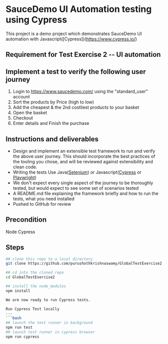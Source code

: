 # SauceDemo UI Automation testing using Cypress

This project is a demo project which demonstrates SauceDemo UI automation with Javascript([Cypress])(https://www.cypress.io/) 

Requirement for Test Exercise 2 -- UI automation
---
## Implement a test to verify the following user journey

1) Login to https://www.saucedemo.com/ using the "standard_user" account
2) Sort the products by Price (high to low)
3) Add the cheapest & the 2nd costliest products to your basket
4) Open the basket
5) Checkout
6) Enter details and Finish the purchase

## Instructions and deliverables

* Design and implement an extensible test framework to run and verify the above user journey. This should incorporate the best practices of the tooling you chose, and will be reviewed against extensibility and clean code.
* Writing the tests Use Java([Selenium](https://www.selenium.dev/)) or Javascript([Cypress](https://www.cypress.io/) or [Playwright](https://playwright.dev/))
* We don't expect every single aspect of the journey to be thoroughly tested, but would expect to see some set of scenarios tested
* A README.md file explaining the framework briefly and how to run the tests, what you need installed
* Pushed to GitHub for review

Precondition
---
Node 
Cypress

Steps
---
```bash
## clone this repo to a local directory
git clone https://github.com/purushothkrishnaswamy/GlobalTestExercise2.git

## cd into the cloned repo
cd GlobalTestExercise2

## install the node_modules
npm install

We are now ready to run Cypress tests.

Run Cypress Test locally
---
```bash
## launch the test runner in background
npm run test
## launch test runner in cypress browser
npm run cypress
```
